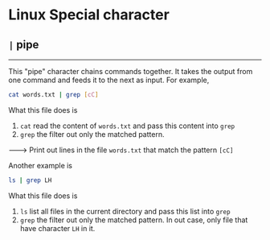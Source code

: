 # Linux Special character

## `|` pipe

---

This "pipe" character chains commands together. It takes the output from one command and feeds it to the next as input. For example,

```bash
cat words.txt | grep [cC]
```

What this file does is

1. `cat` read the content of `words.txt` and pass this content into `grep`
2. `grep` the filter out only the matched pattern.

---> Print out lines in the file `words.txt` that match the pattern `[cC]`

Another example is

```bash
ls | grep LH
```

What this file does is

1. `ls` list all files in the current directory and pass this list into `grep`
2. `grep` the filter out only the matched pattern. In out case, only file that have character `LH` in it.
